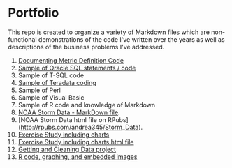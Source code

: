 # Portfolio

This repo is created to organize a variety of Markdown files which are non-functional demonstrations of the code I've written over the years as well as descriptions of the business problems I've addressed.

1.  [Documenting Metric Definition Code](https://github.com/andrea345/Portfolio/blob/master/Documenting_Metric_Code.RMD)
2.  [Sample of Oracle SQL statements / code](https://github.com/andrea345/Portfolio/blob/master/SQL%20Snippets.Rmd)
3.  Sample of T-SQL code
4.  [Sample of Teradata coding](https://github.com/andrea345/Portfolio/blob/master/Teradata%20Coding%20Sample.RMD)
5.  Sample of Perl
6.  Sample of Visual Basic
7. Sample of R code and knowledge of Markdown
  1. [NOAA Storm Data - MarkDown file](https://github.com/andrea345/NOAA-Storm-Data).
  2. [NOAA Storm Data html file on RPubs] (http://rpubs.com/andrea345/Storm_Data).
  3. [Exercise Study including charts](https://github.com/andrea345/RepData_PeerAssessment1/blob/master/PA1_template.md)
  4. [Exercise Study including charts html file ](http://rpubs.com/andrea345/83516)
  5. [Getting and Cleaning Data project](https://github.com/andrea345/Getting-Cleaning-Data-Project)
  6. [R code, graphing, and embedded images](https://github.com/andrea345/ExData_Plotting1)
